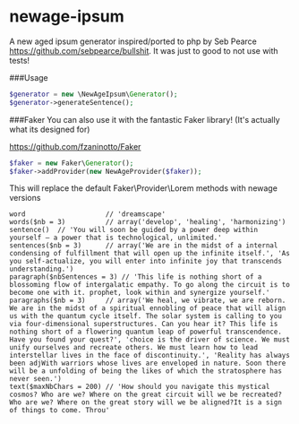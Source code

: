 newage-ipsum
===============

A new aged ipsum generator inspired/ported to php by Seb Pearce https://github.com/sebpearce/bullshit.
It was just to good to not use with tests!

###Usage

```php
$generator = new \NewAgeIpsum\Generator();
$generator->generateSentence();
```

###Faker
You can also use it with the fantastic Faker library! (It's actually what its designed for)

https://github.com/fzaninotto/Faker

```php
$faker = new Faker\Generator();
$faker->addProvider(new NewAgeProvider($faker));
```
This will replace the default Faker\Provider\Lorem methods with newage versions

```
word                    // 'dreamscape'
words($nb = 3)          // array('develop', 'healing', 'harmonizing')
sentence()  // 'You will soon be guided by a power deep within yourself — a power that is technological, unlimited.'
sentences($nb = 3)      // array('We are in the midst of a internal condensing of fulfillment that will open up the infinite itself.', 'As you self-actualize, you will enter into infinite joy that transcends understanding.')
paragraph($nbSentences = 3) // 'This life is nothing short of a blossoming flow of intergalatic empathy. To go along the circuit is to become one with it. prophet, look within and synergize yourself.'
paragraphs($nb = 3)     // array('We heal, we vibrate, we are reborn. We are in the midst of a spiritual ennobling of peace that will align us with the quantum cycle itself. The solar system is calling to you via four-dimensional superstructures. Can you hear it? This life is nothing short of a flowering quantum leap of powerful transcendence. Have you found your quest?', 'choice is the driver of science. We must unify ourselves and recreate others. We must learn how to lead interstellar lives in the face of discontinuity.', 'Reality has always been adjWith warriors whose lives are enveloped in nature. Soon there will be a unfolding of being the likes of which the stratosphere has never seen.')
text($maxNbChars = 200) // 'How should you navigate this mystical cosmos? Who are we? Where on the great circuit will we be recreated? Who are we? Where on the great story will we be aligned?It is a sign of things to come. Throu'
```
